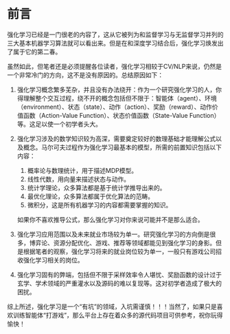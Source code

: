 # 前言
强化学习已经是一门很老的内容了，这从它被列为和监督学习与无监督学习并列的三大基本机器学习算法就可以看出来。但是在和深度学习结合后，强化学习焕发出了属于它的第二春。

虽然如此，但笔者还是必须提醒各位读者，强化学习相较于CV/NLP来说，仍然是一个非常冷门的方向，这不是没有原因的。总结原因如下：

1. 强化学习概念繁多芜杂，并且没有办法绕开：作为一个研究强化学习的人，你得理解整个交互过程，绕不开的概念包括但不限于：智能体（agent）、环境（environment）、状态（state）、动作（action）、奖励（reward）、动作价值函数（Action-Value Function）、状态价值函数（State-Value Function）等。这足以使一个初学者头大。

2. 强化学习涉及的数学知识较为高深，需要奠定较好的数理基础才能理解公式以及概念。马尔可夫过程作为强化学习最基本的模型，所需的前置知识包括以下内容：
    1. 概率论与数理统计，用于描述MDP模型。
    2. 线性代数，用向量来描述状态与动作。 
    3. 统计学理论，众多算法都是基于统计学推导出来的。 
    4. 最优化理论，众多算法都属于优化算法的范畴。 
    5. 微积分，这是所有机器学习的内容都需要掌握的知识。

    如果你不喜欢推导公式，那么强化学习对你来说可能并不是那么适合。

3. 强化学习应用范围以及未来就业市场较为单一。研究强化学习的方向倒是很多，博弈论、资源分配优化、游戏、推荐等领域都能见到强化学习的身影。但是根据笔者的观察，强化学习将来的就业岗位较为单一，一般只有游戏公司招收强化学习相关的岗位。

4. 强化学习固有的弊端，包括但不限于采样效率令人堪忧、奖励函数的设计过于玄学、学术领域的严重灌水以及源码的难以复现等。这对初学者造成了极大的困扰。

综上所述，强化学习是一个“有坑”的领域，入坑需谨慎！！！当然了，如果只是喜欢训练智能体“打游戏”，那么平台上存在着众多的源代码项目可供参考，祝你玩得愉快！